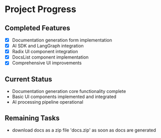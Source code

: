 # Project Progress

## Completed Features

* [x] Documentation generation form implementation
* [x] AI SDK and LangGraph integration
* [x] Radix UI component integration
* [x] DocsList component implementation
* [x] Comprehensive UI improvements

## Current Status

* Documentation generation core functionality complete
* Basic UI components implemented and integrated
* AI processing pipeline operational

## Remaining Tasks

* download docs as a zip file 'docs.zip' as soon as docs are generated
